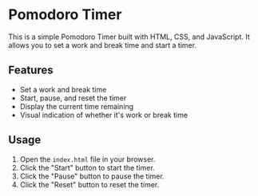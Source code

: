 # Pomodoro Timer

This is a simple Pomodoro Timer built with HTML, CSS, and JavaScript. It allows you to set a work and break time and start a timer.

## Features

- Set a work and break time
- Start, pause, and reset the timer
- Display the current time remaining
- Visual indication of whether it's work or break time

## Usage

1. Open the `index.html` file in your browser.
2. Click the "Start" button to start the timer.
3. Click the "Pause" button to pause the timer.
4. Click the "Reset" button to reset the timer.
